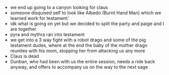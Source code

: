 * we end up going to a canyon looking for claus
* someone disquised self to look like Albedo (Burnt Hand Man) which we learned work for testament`
* idk what is going on yet but we decided to split the party and paige and I are together
* pyra and mythra ran into testament 
* we get into a 3 way fight with a robot drago and some of the pig testament dudes, where at the end the baby of the mother drago reunites with his mom, stopping her from attacking us any more
* Claus is dead
* Dunban, who had been with us the entire session, needs a ride back anyway, and offers to accompany us on the way to the next sage
